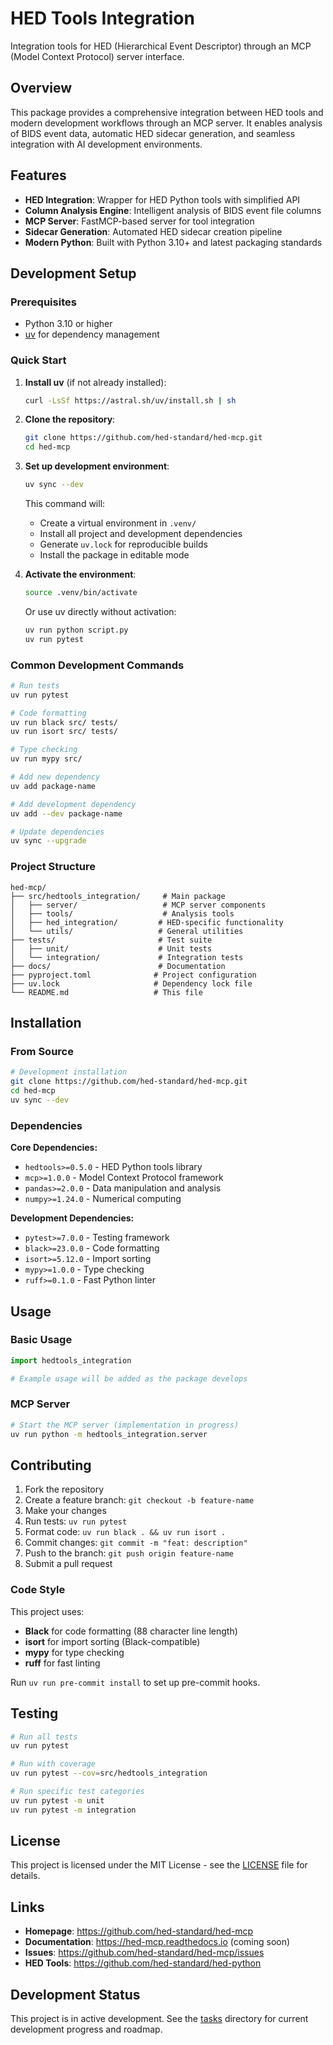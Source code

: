 # HED Tools Integration

Integration tools for HED (Hierarchical Event Descriptor) through an MCP (Model Context Protocol) server interface.

## Overview

This package provides a comprehensive integration between HED tools and modern development workflows through an MCP server. It enables analysis of BIDS event data, automatic HED sidecar generation, and seamless integration with AI development environments.

## Features

- **HED Integration**: Wrapper for HED Python tools with simplified API
- **Column Analysis Engine**: Intelligent analysis of BIDS event file columns  
- **MCP Server**: FastMCP-based server for tool integration
- **Sidecar Generation**: Automated HED sidecar creation pipeline
- **Modern Python**: Built with Python 3.10+ and latest packaging standards

## Development Setup

### Prerequisites

- Python 3.10 or higher
- [uv](https://docs.astral.sh/uv/) for dependency management

### Quick Start

1. **Install uv** (if not already installed):
   ```bash
   curl -LsSf https://astral.sh/uv/install.sh | sh
   ```

2. **Clone the repository**:
   ```bash
   git clone https://github.com/hed-standard/hed-mcp.git
   cd hed-mcp
   ```

3. **Set up development environment**:
   ```bash
   uv sync --dev
   ```
   This command will:
   - Create a virtual environment in `.venv/`
   - Install all project and development dependencies
   - Generate `uv.lock` for reproducible builds
   - Install the package in editable mode

4. **Activate the environment**:
   ```bash
   source .venv/bin/activate
   ```
   
   Or use uv directly without activation:
   ```bash
   uv run python script.py
   uv run pytest
   ```

### Common Development Commands

```bash
# Run tests
uv run pytest

# Code formatting
uv run black src/ tests/
uv run isort src/ tests/

# Type checking
uv run mypy src/

# Add new dependency
uv add package-name

# Add development dependency  
uv add --dev package-name

# Update dependencies
uv sync --upgrade
```

### Project Structure

```
hed-mcp/
├── src/hedtools_integration/     # Main package
│   ├── server/                   # MCP server components
│   ├── tools/                    # Analysis tools
│   ├── hed_integration/         # HED-specific functionality
│   └── utils/                   # General utilities
├── tests/                       # Test suite
│   ├── unit/                    # Unit tests
│   └── integration/             # Integration tests
├── docs/                        # Documentation
├── pyproject.toml              # Project configuration
├── uv.lock                     # Dependency lock file
└── README.md                   # This file
```

## Installation

### From Source

```bash
# Development installation
git clone https://github.com/hed-standard/hed-mcp.git
cd hed-mcp
uv sync --dev
```

### Dependencies

**Core Dependencies:**
- `hedtools>=0.5.0` - HED Python tools library
- `mcp>=1.0.0` - Model Context Protocol framework
- `pandas>=2.0.0` - Data manipulation and analysis
- `numpy>=1.24.0` - Numerical computing

**Development Dependencies:**
- `pytest>=7.0.0` - Testing framework
- `black>=23.0.0` - Code formatting
- `isort>=5.12.0` - Import sorting
- `mypy>=1.0.0` - Type checking
- `ruff>=0.1.0` - Fast Python linter

## Usage

### Basic Usage

```python
import hedtools_integration

# Example usage will be added as the package develops
```

### MCP Server

```bash
# Start the MCP server (implementation in progress)
uv run python -m hedtools_integration.server
```

## Contributing

1. Fork the repository
2. Create a feature branch: `git checkout -b feature-name`
3. Make your changes
4. Run tests: `uv run pytest`
5. Format code: `uv run black . && uv run isort .`
6. Commit changes: `git commit -m "feat: description"`
7. Push to the branch: `git push origin feature-name`
8. Submit a pull request

### Code Style

This project uses:
- **Black** for code formatting (88 character line length)
- **isort** for import sorting (Black-compatible)
- **mypy** for type checking
- **ruff** for fast linting

Run `uv run pre-commit install` to set up pre-commit hooks.

## Testing

```bash
# Run all tests
uv run pytest

# Run with coverage
uv run pytest --cov=src/hedtools_integration

# Run specific test categories
uv run pytest -m unit
uv run pytest -m integration
```

## License

This project is licensed under the MIT License - see the [LICENSE](LICENSE) file for details.

## Links

- **Homepage**: https://github.com/hed-standard/hed-mcp
- **Documentation**: https://hed-mcp.readthedocs.io (coming soon)
- **Issues**: https://github.com/hed-standard/hed-mcp/issues
- **HED Tools**: https://github.com/hed-standard/hed-python

## Development Status

This project is in active development. See the [tasks](tasks/) directory for current development progress and roadmap. 